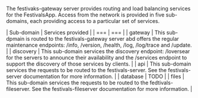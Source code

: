 The festivaks-gateway server provides routing and load balancing services for the FestivalsApp. Access from the network is provided in five sub-domains, each providing access to a particular set of services.  

| Sub-domain | Services provided |
| === | === |
| gateway | This sub-dpmain is routed to the festivals-gateway server abd offers the regular maintenance endpoints: /info, /version, /health, /log, /log/trace and /update. |
| discovery | This sub-domain services the discovery endpoint: /loversear for the servers to announce their availability and the /services endpoint to support the discovery of those services by clients. |
| api | This sub-domain services the requests to be routed to the festivals-server. See the festivals-server documentation for more information. |
| database | TODO |
| files | This sub-domain services the requests to be routed to the fedtivals-fileserver. See the festivals-fileserver documentation for more information. |
